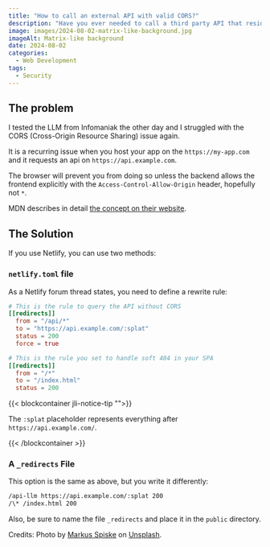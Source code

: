 ```yaml
---
title: "How to call an external API with valid CORS?"
description: "Have you ever needed to call a third party API that resides on a different domain? You probably had CORS issues."
image: images/2024-08-02-matrix-like-background.jpg
imageAlt: Matrix-like background
date: 2024-08-02
categories:
  - Web Development
tags:
  - Security
---
```


## The problem

I tested the LLM from Infomaniak the other day and I struggled with the CORS (Cross-Origin Resource Sharing) issue again.

It is a recurring issue when you host your app on the `https://my-app.com` and it requests an api on `https://api.example.com`.

The browser will prevent you from doing so unless the backend allows the frontend explicitly with the `Access-Control-Allow-Origin` header, hopefully not `*`.

MDN describes in detail [the concept on their website](https://developer.mozilla.org/en-US/docs/Web/HTTP/CORS).

## The Solution

If you use Netlify, you can use two methods:

### `netlify.toml` file

As a Netlify forum thread states, you need to define a rewrite rule:

```toml
# This is the rule to query the API without CORS
[[redirects]]
  from = "/api/*"
  to = "https://api.example.com/:splat"
  status = 200
  force = true

# This is the rule you set to handle soft 404 in your SPA
[[redirects]]
  from = "/*"
  to = "/index.html"
  status = 200
```

{{< blockcontainer jli-notice-tip "">}}

The `:splat` placeholder represents everything after `https://api.example.com/`.

{{< /blockcontainer >}}

### A `_redirects` File

This option is the same as above, but you write it differently:

```txt
/api-llm https://api.example.com/:splat 200
/\* /index.html 200
```

Also, be sure to name the file `_redirects` and place it in the `public` directory.

Credits: Photo by [Markus Spiske](https://unsplash.com/@markusspiske?utm_content=creditCopyText&utm_medium=referral&utm_source=unsplash) on [Unsplash](https://unsplash.com/photos/matrix-movie-still-iar-afB0QQw?utm_content=creditCopyText&utm_medium=referral&utm_source=unsplash).
